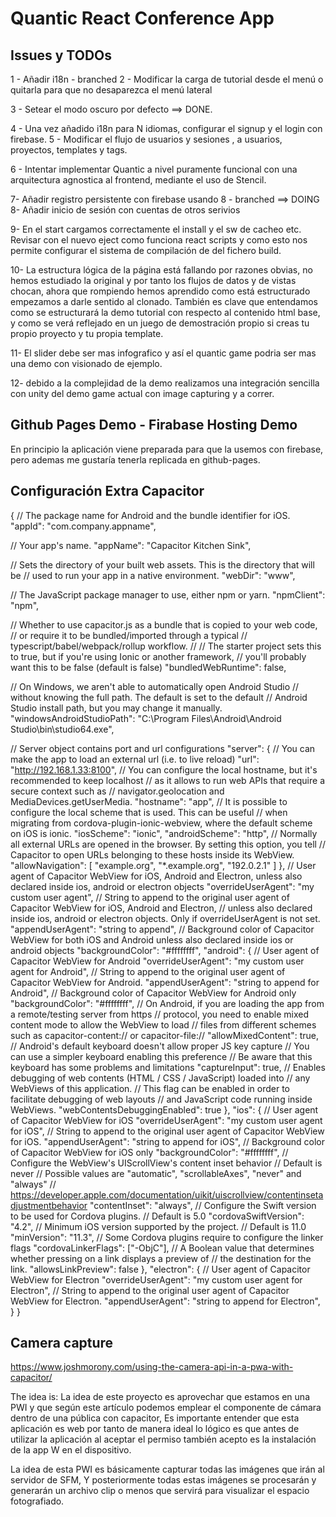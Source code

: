 # Quantic React Conference App

## Issues y TODOs

1 - Añadir i18n - branched
2 - Modificar la carga de tutorial desde el menú o quitarla para que no desaparezca el menú lateral

3 - Setear el modo oscuro por defecto ==> DONE.

4 - Una vez añadido i18n para N idiomas, configurar el signup y el login con firebase.
5 - Modificar el flujo de usuarios y sesiones , a usuarios, proyectos, templates y tags.

6 - Intentar implementar Quantic a nivel puramente funcional con una arquitectura agnostica al frontend, mediante el uso de Stencil.

7- Añadir registro persistente con firebase usando 8 - branched ==> DOING
8- Añadir inicio de sesión con cuentas de otros serivios

9- En el start cargamos correctamente el install y el sw de cacheo etc. Revisar con el nuevo
eject como funciona react scripts y como esto nos permite configurar el sistema de compilación de del fichero build.

10- La estructura lógica de la página está fallando por razones obvias, no hemos estudiado la original y por tanto los flujos de datos y de vistas chocan, ahora que rompiendo hemos aprendido como está estructurado
empezamos a darle sentido al clonado.
También es clave que entendamos como se estructurará la demo tutorial con respecto al contenido html base,
y como se verá reflejado en un juego de demostración propio si creas tu propio proyecto y tu propia template.

11- El slider debe ser mas infografico y así el quantic game podria ser mas una demo con visionado de ejemplo.

12- debido a la complejidad de la demo realizamos una integración sencilla con unity del demo game actual con image capturing y a correr.

## Github Pages Demo - Firabase Hosting Demo

En principio la aplicación viene preparada para que la usemos con firebase, pero ademas me gustaría tenerla replicada en github-pages.

## Configuración Extra Capacitor

{
// The package name for Android and the bundle identifier for iOS.
"appId": "com.company.appname",

// Your app's name.
"appName": "Capacitor Kitchen Sink",

// Sets the directory of your built web assets. This is the directory that will be
// used to run your app in a native environment.
"webDir": "www",

// The JavaScript package manager to use, either npm or yarn.
"npmClient": "npm",

// Whether to use capacitor.js as a bundle that is copied to your web code,
// or require it to be bundled/imported through a typical
// typescript/babel/webpack/rollup workflow.
//
// The starter project sets this to true, but if you're using Ionic or another framework,
// you'll probably want this to be false (default is false)
"bundledWebRuntime": false,

// On Windows, we aren't able to automatically open Android Studio
// without knowing the full path. The default is set to the default
// Android Studio install path, but you may change it manually.
"windowsAndroidStudioPath": "C:\Program Files\Android\Android Studio\bin\studio64.exe",

// Server object contains port and url configurations
"server": {
// You can make the app to load an external url (i.e. to live reload)
"url": "http://192.168.1.33:8100",
// You can configure the local hostname, but it's recommended to keep localhost
// as it allows to run web APIs that require a secure context such as
// navigator.geolocation and MediaDevices.getUserMedia.
"hostname": "app",
// It is possible to configure the local scheme that is used. This can be useful
// when migrating from cordova-plugin-ionic-webview, where the default scheme on iOS is ionic.
"iosScheme": "ionic",
"androidScheme": "http",
// Normally all external URLs are opened in the browser. By setting this option, you tell
// Capacitor to open URLs belonging to these hosts inside its WebView.
"allowNavigation": [
"example.org",
"*.example.org",
"192.0.2.1"
]
},
// User agent of Capacitor WebView for iOS, Android and Electron, unless also declared inside ios, android or electron objects
"overrideUserAgent": "my custom user agent",
// String to append to the original user agent of Capacitor WebView for iOS, Android and Electron,
// unless also declared inside ios, android or electron objects. Only if overrideUserAgent is not set.
"appendUserAgent": "string to append",
// Background color of Capacitor WebView for both iOS and Android unless also declared inside ios or android objects
"backgroundColor": "#ffffffff",
"android": {
// User agent of Capacitor WebView for Android
"overrideUserAgent": "my custom user agent for Android",
// String to append to the original user agent of Capacitor WebView for Android.
"appendUserAgent": "string to append for Android",
// Background color of Capacitor WebView for Android only
"backgroundColor": "#ffffffff",
// On Android, if you are loading the app from a remote/testing server from https
// protocol, you need to enable mixed content mode to allow the WebView to load
// files from different schemes such as capacitor-content:// or capacitor-file://
"allowMixedContent": true,
// Android's default keyboard doesn't allow proper JS key capture
// You can use a simpler keyboard enabling this preference
// Be aware that this keyboard has some problems and limitations
"captureInput": true,
// Enables debugging of web contents (HTML / CSS / JavaScript) loaded into
// any WebViews of this application.
// This flag can be enabled in order to facilitate debugging of web layouts
// and JavaScript code running inside WebViews.
"webContentsDebuggingEnabled": true
},
"ios": {
// User agent of Capacitor WebView for iOS
"overrideUserAgent": "my custom user agent for iOS",
// String to append to the original user agent of Capacitor WebView for iOS.
"appendUserAgent": "string to append for iOS",
// Background color of Capacitor WebView for iOS only
"backgroundColor": "#ffffffff",
// Configure the WebView's UIScrollView's content inset behavior
// Default is never
// Possible values are "automatic", "scrollableAxes", "never" and "always"
// https://developer.apple.com/documentation/uikit/uiscrollview/contentinsetadjustmentbehavior
"contentInset": "always",
// Configure the Swift version to be used for Cordova plugins.
// Default is 5.0
"cordovaSwiftVersion": "4.2",
// Minimum iOS version supported by the project.
// Default is 11.0
"minVersion": "11.3",
// Some Cordova plugins require to configure the linker flags
"cordovaLinkerFlags": ["-ObjC"],
// A Boolean value that determines whether pressing on a link displays a preview of
// the destination for the link.
"allowsLinkPreview": false
},
"electron": {
// User agent of Capacitor WebView for Electron
"overrideUserAgent": "my custom user agent for Electron",
// String to append to the original user agent of Capacitor WebView for Electron.
"appendUserAgent": "string to append for Electron",
}
}

## Camera capture

https://www.joshmorony.com/using-the-camera-api-in-a-pwa-with-capacitor/

The idea is: La idea de este proyecto es aprovechar que estamos en una PWI y que según este artículo podemos emplear el componente de cámara dentro de una pública con capacitor, Es importante entender que esta aplicación es web por tanto de manera ideal lo lógico es que antes de utilizar la aplicación al aceptar el permiso también acepto es la instalación de la app W en el dispositivo.

La idea de esta PWI es básicamente capturar todas las imágenes que irán al servidor de SFM, Y posteriormente todas estas imágenes se procesarán y generarán un archivo clip o menos que servirá para visualizar el espacio fotografiado.